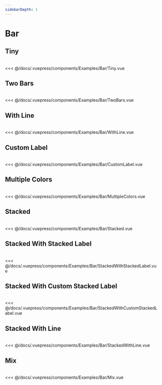 ```yaml
---
sidebarDepth: 1
---
```

# Bar

## Tiny

<br>

<Examples-Bar-Tiny />

<SourceCode>
<<< @/docs/.vuepress/components/Examples/Bar/Tiny.vue
</SourceCode>

## Two Bars

<br>

<Examples-Bar-TwoBars />

<SourceCode>
<<< @/docs/.vuepress/components/Examples/Bar/TwoBars.vue
</SourceCode>

## With Line

<br>

<Examples-Bar-WithLine />

<SourceCode>
<<< @/docs/.vuepress/components/Examples/Bar/WithLine.vue
</SourceCode>

## Custom Label

<br>

<Examples-Bar-CustomLabel />

<SourceCode>
<<< @/docs/.vuepress/components/Examples/Bar/CustomLabel.vue
</SourceCode>

## Multiple Colors

<br>

<Examples-Bar-MultipleColors />

<SourceCode>
<<< @/docs/.vuepress/components/Examples/Bar/MultipleColors.vue
</SourceCode>

## Stacked

<br>

<Examples-Bar-Stacked />

<SourceCode>
<<< @/docs/.vuepress/components/Examples/Bar/Stacked.vue
</SourceCode>

## Stacked With Stacked Label

<br>

<Examples-Bar-StackedWithStackedLabel />

<SourceCode>
<<< @/docs/.vuepress/components/Examples/Bar/StackedWithStackedLabel.vue
</SourceCode>

## Stacked With Custom Stacked Label

<br>

<Examples-Bar-StackedWithCustomStackedLabel />

<SourceCode>
<<< @/docs/.vuepress/components/Examples/Bar/StackedWithCustomStackedLabel.vue
</SourceCode>

## Stacked With Line

<br>

<Examples-Bar-StackedWithLine />

<SourceCode>
<<< @/docs/.vuepress/components/Examples/Bar/StackedWithLine.vue
</SourceCode>

## Mix

<br>

<Examples-Bar-Mix />

<SourceCode>
<<< @/docs/.vuepress/components/Examples/Bar/Mix.vue
</SourceCode>

